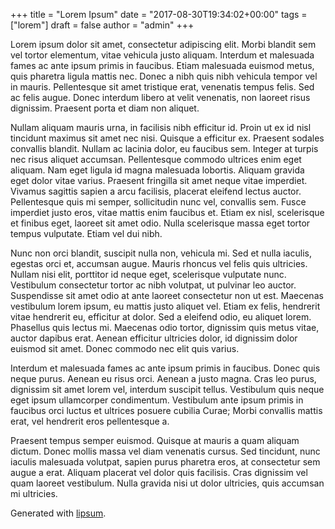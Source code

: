 +++
title = "Lorem Ipsum"
date = "2017-08-30T19:34:02+00:00"
tags = ["lorem"]
draft = false
author = "admin"
+++

Lorem ipsum dolor sit amet, consectetur adipiscing elit. Morbi blandit sem vel tortor elementum, vitae vehicula justo aliquam. Interdum et malesuada fames ac ante ipsum primis in faucibus. Etiam malesuada euismod metus, quis pharetra ligula mattis nec. Donec a nibh quis nibh vehicula tempor vel in mauris. Pellentesque sit amet tristique erat, venenatis tempus felis. Sed ac felis augue. Donec interdum libero at velit venenatis, non laoreet risus dignissim. Praesent porta et diam non aliquet.

Nullam aliquam mauris urna, in facilisis nibh efficitur id. Proin ut ex id nisl tincidunt maximus sit amet nec nisi. Quisque a efficitur ex. Praesent sodales convallis blandit. Nullam ac lacinia dolor, eu faucibus sem. Integer at turpis nec risus aliquet accumsan. Pellentesque commodo ultrices enim eget aliquam. Nam eget ligula id magna malesuada lobortis. Aliquam gravida eget dolor vitae varius. Praesent fringilla sit amet neque vitae imperdiet. Vivamus sagittis sapien a arcu facilisis, placerat eleifend lectus auctor. Pellentesque quis mi semper, sollicitudin nunc vel, convallis sem. Fusce imperdiet justo eros, vitae mattis enim faucibus et. Etiam ex nisl, scelerisque et finibus eget, laoreet sit amet odio. Nulla scelerisque massa eget tortor tempus vulputate. Etiam vel dui nibh.

Nunc non orci blandit, suscipit nulla non, vehicula mi. Sed et nulla iaculis, egestas orci et, accumsan augue. Mauris rhoncus vel felis quis ultricies. Nullam nisi elit, porttitor id neque eget, scelerisque vulputate nunc. Vestibulum consectetur tortor ac nibh volutpat, ut pulvinar leo auctor. Suspendisse sit amet odio at ante laoreet consectetur non ut est. Maecenas vestibulum lorem ipsum, eu mattis justo aliquet vel. Etiam ex felis, hendrerit vitae hendrerit eu, efficitur at dolor. Sed a eleifend odio, eu aliquet lorem. Phasellus quis lectus mi. Maecenas odio tortor, dignissim quis metus vitae, auctor dapibus erat. Aenean efficitur ultricies dolor, id dignissim dolor euismod sit amet. Donec commodo nec elit quis varius.

Interdum et malesuada fames ac ante ipsum primis in faucibus. Donec quis neque purus. Aenean eu risus orci. Aenean a justo magna. Cras leo purus, dignissim sit amet lorem vel, interdum suscipit tellus. Vestibulum quis neque eget ipsum ullamcorper condimentum. Vestibulum ante ipsum primis in faucibus orci luctus et ultrices posuere cubilia Curae; Morbi convallis mattis erat, vel hendrerit eros pellentesque a.

Praesent tempus semper euismod. Quisque at mauris a quam aliquam dictum. Donec mollis massa vel diam venenatis cursus. Sed tincidunt, nunc iaculis malesuada volutpat, sapien purus pharetra eros, at consectetur sem augue a erat. Aliquam placerat vel dolor quis facilisis. Cras dignissim vel quam laoreet vestibulum. Nulla gravida nisi ut dolor ultricies, quis accumsan mi ultricies.

Generated with [lipsum](http://www.lipsum.com/).